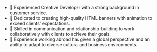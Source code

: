 - 👋 Experienced Creative Developer with a strong background in customer service.
- 👀 Dedicated to creating high-quality HTML banners with animation to exceed clients' expectations.
- 🌱 Skilled in communication and relationship-building to work collaboratively with clients to achieve their goals.
- 💞️ Experience working abroad has given a global perspective and an ability to adapt to diverse cultural and business environments.

<!---
anastasiyanikalayeva/anastasiyanikalayeva is a ✨ special ✨ repository because its `README.md` (this file) appears on your GitHub profile.
You can click the Preview link to take a look at your changes.
--->
